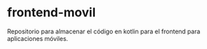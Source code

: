 # frontend-movil
Repositorio para almacenar el código en kotlin para el frontend para aplicaciones móviles.
